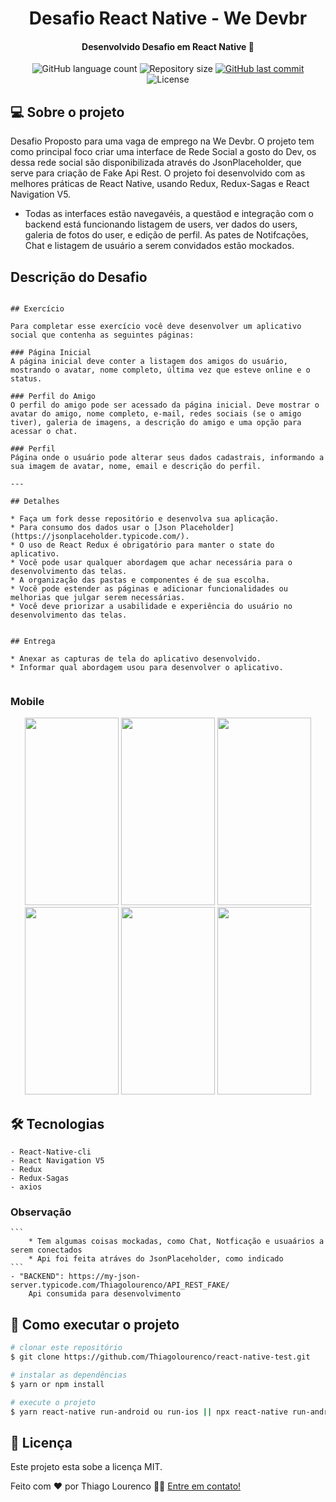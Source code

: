 <h1 align="center">
    Desafio React Native - We Devbr
</h1>

<h4 align="center">
  	Desenvolvido Desafio em React Native 🚀 
</h4>

<p align="center">
  <img alt="GitHub language count" src="https://img.shields.io/github/languages/count/Thiagolourenco/react-native-test?color=%2304D361">

  <img alt="Repository size" src="https://img.shields.io/github/repo-size/Thiagolourenco/react-native-test?color=%2304D361">

  <a href="https://github.com/Thiagolourenco/react-native-test/commits/master">
    <img alt="GitHub last commit" src="https://img.shields.io/github/last-commit/Thiagolourenco/react-native-test?color=%2304D361">
  </a>

  <img alt="License" src="https://img.shields.io/badge/license-MIT-brightgreen">
   
</p>

## 💻 Sobre o projeto

Desafio Proposto para uma vaga de emprego na We Devbr. O projeto tem como principal foco criar uma interface de Rede Social a gosto do Dev, os
dessa rede social são disponibilizada através do JsonPlaceholder, que serve para criação de Fake Api Rest. O projeto foi desenvolvido com as melhores
práticas de React Native, usando Redux, Redux-Sagas e React Navigation V5.

- Todas as interfaces estão navegavéis, a questãod e integração com o backend está funcionando listagem de users, ver dados do users, galeria de fotos do user, e edição de perfil. As pates de Notifcações, Chat e listagem de usuário a serem convidados estão mockados.

## Descrição do Desafio

```

## Exercício

Para completar esse exercício você deve desenvolver um aplicativo social que contenha as seguintes páginas:

### Página Inicial
A página inicial deve conter a listagem dos amigos do usuário, mostrando o avatar, nome completo, última vez que esteve online e o status.

### Perfil do Amigo
O perfil do amigo pode ser acessado da página inicial. Deve mostrar o avatar do amigo, nome completo, e-mail, redes sociais (se o amigo tiver), galeria de imagens, a descrição do amigo e uma opção para acessar o chat.

### Perfil
Página onde o usuário pode alterar seus dados cadastrais, informando a sua imagem de avatar, nome, email e descrição do perfil.

---

## Detalhes

* Faça um fork desse repositório e desenvolva sua aplicação.
* Para consumo dos dados usar o [Json Placeholder](https://jsonplaceholder.typicode.com/).
* O uso de React Redux é obrigatório para manter o state do aplicativo.
* Você pode usar qualquer abordagem que achar necessária para o desenvolvimento das telas.
* A organização das pastas e componentes é de sua escolha.
* Você pode estender as páginas e adicionar funcionalidades ou melhorias que julgar serem necessárias.
* Você deve priorizar a usabilidade e experiência do usuário no desenvolvimento das telas.


## Entrega

* Anexar as capturas de tela do aplicativo desenvolvido.
* Informar qual abordagem usou para desenvolver o aplicativo.


```

### Mobile

<p align="center">
  <img alt="" src="https://thiago-27-storage.s3.amazonaws.com/PageInit.jpg" width="150px" height="300px">

  <img alt="" src="https://thiago-27-storage.s3.amazonaws.com/HomePage.jpg" width="150px" height="300px">
  <img alt="" title="home" src="https://thiago-27-storage.s3.amazonaws.com/home.jpg" width="150px" height="300px">
  <img alt="" title="peril" src="https://thiago-27-storage.s3.amazonaws.com/perfilUser.jpg" width="150px" height="300px">
  <img alt="" title="notifcation" src="https://thiago-27-storage.s3.amazonaws.com/notification.jpg" width="150px" height="300px">
  <img alt="" title="chat" src="https://thiago-27-storage.s3.amazonaws.com/chat.jpg" width="150px" height="300px">

</p>

## 🛠 Tecnologias

    - React-Native-cli
    - React Navigation V5
    - Redux
    - Redux-Sagas
    - axios

### Observação

    ```
        * Tem algumas coisas mockadas, como Chat, Notficação e usuaários a serem conectados
        * Api foi feita atráves do JsonPlaceholder, como indicado
    ```
    - "BACKEND": https://my-json-server.typicode.com/Thiagolourenco/API_REST_FAKE/
        Api consumida para desenvolvimento

## 🚀 Como executar o projeto

```bash
# clonar este repositório
$ git clone https://github.com/Thiagolourenco/react-native-test.git

# instalar as dependências
$ yarn or npm install

# execute o projeto
$ yarn react-native run-android ou run-ios || npx react-native run-android ou run-ios

```

## 📝 Licença

Este projeto esta sobe a licença MIT.

Feito com ❤️ por Thiago Lourenco 👋🏽 [Entre em contato!](https://www.linkedin.com/in/thiago-louren%C3%A7o-a6a851101/)
